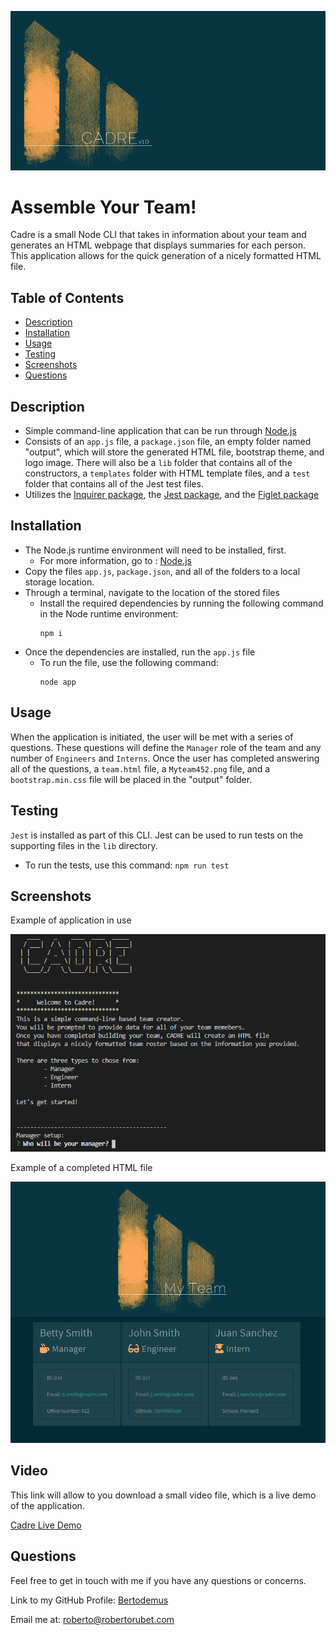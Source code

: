 ![logo](./readme/images/MyteamBanner.png)
# Assemble Your Team!

Cadre is a small Node CLI that takes in information about your team and generates an HTML webpage that displays summaries for each person. This application allows for the quick generation of a nicely formatted HTML file.


## Table of Contents

* [Description](#description)
* [Installation](#installation)
* [Usage](#usage)
* [Testing](#testing)
* [Screenshots](#screenshots)
* [Questions](#questions)


## Description

* Simple command-line application that can be run through [Node.js](https://nodejs.org/en/)
* Consists of an `app.js` file, a `package.json` file, an empty folder named "output", which will store the generated HTML file, bootstrap theme, and logo image. There will also be a `lib` folder that contains all of the constructors, a `templates` folder with HTML template files, and a `test` folder that contains all of the Jest test files.
* Utilizes  the [Inquirer package](https://www.npmjs.com/package/inquirer), the [Jest package](https://www.npmjs.com/package/jest), and the [Figlet package](https://www.npmjs.com/package/figlet)


## Installation

* The Node.js runtime environment will need to be installed, first.
    * For more information, go to : [Node.js](https://nodejs.org/en/)
* Copy the files `app.js`, `package.json`, and all of the folders to a local storage location.
* Through a terminal, navigate to the location of the stored files
    * Install the required dependencies by running the following command in the Node runtime environment:
        ```
        npm i
        ```
* Once the dependencies are installed, run the `app.js` file
    * To run the file, use the following command:
        ```
        node app
        ```

## Usage

When the application is initiated, the user will be met with a series of questions. These questions will define the `Manager` role of the team and any number of `Engineers` and `Interns`. Once the user has completed answering all of the questions, a `team.html` file, a `Myteam452.png` file, and a `bootstrap.min.css` file will be placed in the "output" folder.

## Testing

`Jest` is installed as part of this CLI. Jest can be used to run tests on the supporting files in the `lib` directory.
* To run the tests, use this command:
        ```
        npm run test
        ```

## Screenshots

Example of application in use

![example of app in use](./readme/images/CLI.png)



Example of a completed HTML file

![example Team.html](./readme/images/MyTeam.png)


## Video

This link will allow to you download a small video file, which is a live demo of the application.

[Cadre Live Demo](https://github.com/Bertodemus/Forge)


## Questions

Feel free to get in touch with me if you have any questions or concerns.

Link to my GitHub Profile: [Bertodemus](https://github.com/bertodemus)

Email me at: [roberto@robertorubet.com](roberto@robertorubet.com)

